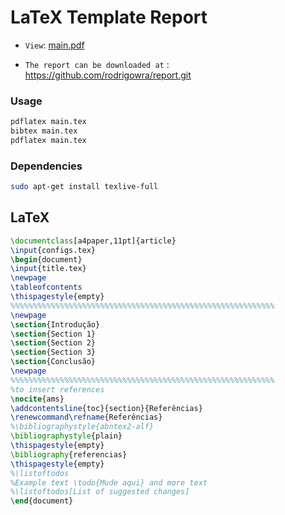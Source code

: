 # LaTeX Template Report

* `View`: [main.pdf](https://github.com/rodrigowra/report/blob/master/main.pdf)

* `The report can be downloaded at` : <https://github.com/rodrigowra/report.git>

### Usage

```bash
pdflatex main.tex
bibtex main.tex
pdflatex main.tex
```

### Dependencies

```bash
sudo apt-get install texlive-full
```
LaTeX
-----
<!---
Add the contents of `myfile.tex` into your LaTeX source code, for example using `\input{myfile.tex}`. 
Make sure that the required packages (such as `pgfplots`) are loaded in the preamble of your document as in the example:
-->
```latex
\documentclass[a4paper,11pt]{article}
\input{configs.tex}
\begin{document}
\input{title.tex}
\newpage
\tableofcontents
\thispagestyle{empty}
%%%%%%%%%%%%%%%%%%%%%%%%%%%%%%%%%%%%%%%%%%%%%%%%%%%%%%%%%%%
\newpage
\section{Introdução}
\section{Section 1}
\section{Section 2}
\section{Section 3}
\section{Conclusão}
\newpage
%%%%%%%%%%%%%%%%%%%%%%%%%%%%%%%%%%%%%%%%%%%%%%%%%%%%%%%%%%%
%to insert references
\nocite{ams} 
\addcontentsline{toc}{section}{Referências}
\renewcommand\refname{Referências}
%\bibliographystyle{abntex2-alf}
\bibliographystyle{plain}
\thispagestyle{empty}
\bibliography{referencias}
\thispagestyle{empty}
%\listoftodos
%Example text \todo{Mude aqui} and more text
%\listoftodos[List of suggested changes]
\end{document}
```
